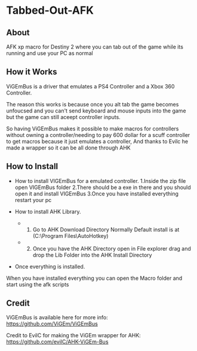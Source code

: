 # Tabbed-Out-AFK

## About
AFK xp macro for Destiny 2 where you can tab out of the game while its running and use your PC as normal

## How it Works
ViGEmBus is a driver that emulates a PS4 Controller and a Xbox 360 Controller.

The reason this works is because once you alt tab the game becomes unfoucsed and you can't send keyboard and mouse inputs into the game but the game can still aceept controller inputs.

So having ViGEmBus makes it possible to make macros for controllers without owning a controller/needing to pay 600 dollar for a scuff controller to get macros because it just emulates a controller, And thanks to Evilc he made a wrapper so it can be all done through AHK

## How to Install

- How to install VIGEmBus for a emulated controller.
1.Inside the zip file open VIGEmBus folder
2.There should be a exe in there and you should open it and install VIGEmBus
3.Once you have installed everything restart your pc

- How to install AHK Library.
   - 1. Go to AHK Download Directory Normally Default install is at (C:\Program Files\AutoHotkey)
   - 2. Once you have the AHK Directory open in File explorer drag and drop the Lib Folder into the AHK Install Directory

- Once everything is installed.

When you have installed everything you can open the Macro folder and start using the afk scripts 

## Credit
ViGEmBus is available here for more info:
https://github.com/ViGEm/ViGEmBus

Credit to EvilC for making the ViGEm wrapper for AHK:
https://github.com/evilC/AHK-ViGEm-Bus
